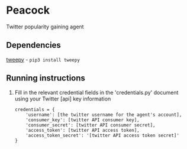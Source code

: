 # Peacock
Twitter popularity gaining agent

## Dependencies
[tweepy](https://github.com/tweepy/tweepy) - `pip3 install tweepy`

## Running instructions
1. Fill in the relevant credential fields in the 'credentials.py' document using your Twitter [api] key information

	```
	credentials = {
		'username': [the twitter username for the agent's account],
		'consumer_key': [twitter API consumer key],
		'consumer_secret': [twitter API consumer secret],
		'access_token': [twitter API access token],
		'access_token_secret': '[twitter API access token secret]'
	}
	```
